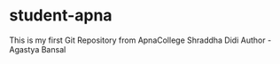 # student-apna
This is my first Git Repository from ApnaCollege Shraddha Didi
Author - Agastya Bansal

